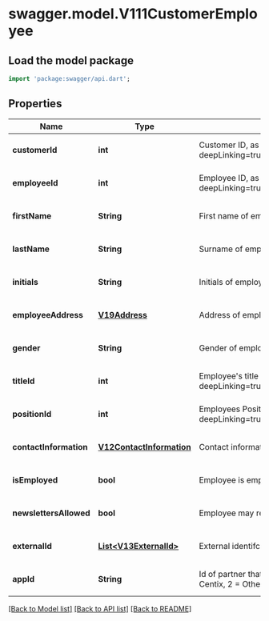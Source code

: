 # swagger.model.V111CustomerEmployee

## Load the model package
```dart
import 'package:swagger/api.dart';
```

## Properties
Name | Type | Description | Notes
------------ | ------------- | ------------- | -------------
**customerId** | **int** | Customer ID, as retrievable from &lt;a href&#x3D;\&quot;?deepLinking&#x3D;true#/Customer/Get\&quot;&gt;/api/Customer&lt;/a&gt; | [optional] [default to null]
**employeeId** | **int** | Employee ID, as retrievable from &lt;a href&#x3D;\&quot;?deepLinking&#x3D;true#/Employee/Get\&quot;&gt;/api/Employee&lt;/a&gt; | [optional] [default to null]
**firstName** | **String** | First name of employee | [optional] [default to null]
**lastName** | **String** | Surname of employee | [optional] [default to null]
**initials** | **String** | Initials of employee | [optional] [default to null]
**employeeAddress** | [**V19Address**](V19Address.md) | Address of employee | [optional] [default to null]
**gender** | **String** | Gender of employee, such as M(ale), F(emale) or N.A. | [optional] [default to null]
**titleId** | **int** | Employee&#39;s title ID, as retrievable from &lt;a href&#x3D;\&quot;?deepLinking&#x3D;true#/Titles/Get\&quot;&gt;/api/Employee&lt;/a&gt; | [optional] [default to null]
**positionId** | **int** | Employees Position Id, as retrievable from &lt;a href&#x3D;\&quot;?deepLinking&#x3D;true#/Position/Get\&quot;&gt;/api/Employee&lt;/a&gt; | [optional] [default to null]
**contactInformation** | [**V12ContactInformation**](V12ContactInformation.md) | Contact information for employee | [optional] [default to null]
**isEmployed** | **bool** | Employee is employed by customer | [optional] [default to null]
**newslettersAllowed** | **bool** | Employee may receive digital newsletters | [optional] [default to null]
**externalId** | [**List&lt;V13ExternalId&gt;**](V13ExternalId.md) | External identifcation at partners | [optional] [default to []]
**appId** | **String** | Id of partner that submits request: 0 &#x3D; Salesforce, 1 &#x3D; Centix, 2 &#x3D; Other | [optional] [default to null]

[[Back to Model list]](../README.md#documentation-for-models) [[Back to API list]](../README.md#documentation-for-api-endpoints) [[Back to README]](../README.md)


